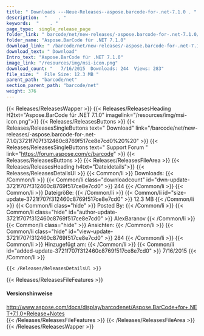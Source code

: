 ```yaml
---
title: " Downloads ---Neue-Releases--aspose.barcode-for-.net-7.1.0 . "
description:  "    . " 
keywords:  "    . " 
page_type:  single_release_page
folder_link: " barcode/net/new-releases/-aspose.barcode-for-.net-7.1.0/"
folder_name: "Aspose.BarCode für .NET 7.1.0"
download_link: " /barcode/net/new-releases/-aspose.barcode-for-.net-7.1.0/3721f707f312460c8769f517ce8e7cd0"
download_text: " Download"
Intro_text: "Aspose.BarCode für .NET 7.1.0"
image_link: "/resources/img/msi-icon.png"
download_count: "   7/16/2015  Downloads: 244  Views: 283"
file_size: "  File Size: 12.3 MB "
parent_path: "barcode/net"
section_parent_path: "barcode/net"
weight: 376
---
```


{{< Releases/ReleasesWapper >}}
  {{< Releases/ReleasesHeading H2txt="Aspose.BarCode für .NET 7.1.0" imagelink="/resources/img/msi-icon.png">}}
  {{< Releases/ReleasesButtons >}}
    {{< Releases/ReleasesSingleButtons text=" Download" link="/barcode/net/new-releases/-aspose.barcode-for-.net-7.1.0/3721f707f312460c8769f517ce8e7cd0%20%20" >}}
    {{< Releases/ReleasesSingleButtons text=" Support Forum " link="https://forum.aspose.com/c/barcode" >}}
  {{< Releases/ReleasesButtons >}}
  {{< Releases/ReleasesFileArea >}}
    {{< Releases/ReleasesHeading h4txt="Dateidetails">}}
    {{< Releases/ReleasesDetailsUl >}}
            {{< Common/li >}} Downloads: {{< /Common/li >}}
      {{< Common/li class="downloadcount" id="dwn-update-3721f707f312460c8769f517ce8e7cd0" >}} 244 {{< /Common/li >}}
      {{< Common/li >}} Dateigröße: {{< /Common/li >}}
      {{< Common/li id="size-update-3721f707f312460c8769f517ce8e7cd0" >}} 12.3 MB {{< /Common/li >}} 
      {{< Common/li  class="hide" >}} Posted By: {{< /Common/li >}} 
      {{< Common/li class="hide" id="author-update-3721f707f312460c8769f517ce8e7cd0" >}} AlexBaranov {{< /Common/li >}}
      {{< Common/li class="hide" >}} Ansichten: {{< /Common/li >}}
      {{< Common/li class="hide" id="view-update-3721f707f312460c8769f517ce8e7cd0" >}} 284 {{< /Common/li >}}
      {{< Common/li >}} Hinzugefügt am: {{< /Common/li >}}
      {{< Common/li id="added-update-3721f707f312460c8769f517ce8e7cd0" >}} 7/16/2015 {{< /Common/li >}} 

    {{< /Releases/ReleasesDetailsUl >}}

  {{< Releases/ReleasesFileFeatures >}}
      <h4>Versionshinweise</h4><div><a href="http://www.aspose.com/docs/display/barcodenet/Aspose.BarCode+for+.NET+7.1.0+Release+Notes">http://www.aspose.com/docs/display/barcodenet/Aspose.BarCode+for+.NET+7.1.0+Release+Notes</a></div>
  {{< /Releases/ReleasesFileFeatures >}}
 {{< /Releases/ReleasesFileArea >}}
{{< /Releases/ReleasesWapper >}}



